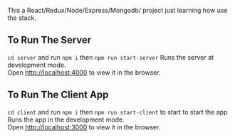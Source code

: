 This a React/Redux/Node/Express/Mongodb/ project just learning how use the stack.

## To Run The Server

`cd server`
 and run 
 `npm i` 
 then 
 `npm run start-server` 
Runs the server at development mode.<br />
Open [http://localhost:4000](http://localhost:4000) to view it in the browser.

## To Run The Client App

`cd client` 
and run 
`npm i` 
then 
`npm run start-client` to start to start the app
Runs the app in the development mode.<br />
Open [http://localhost:3000](http://localhost:3000) to view it in the browser.
